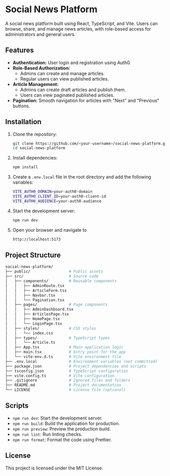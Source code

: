 # Social News Platform

A social news platform built using React, TypeScript, and Vite. Users can browse, share, and manage news articles, with role-based access for administrators and general users.

## Features

- **Authentication:** User login and registration using Auth0.
- **Role-Based Authorization:**
  - Admins can create and manage articles.
  - Regular users can view published articles.
- **Article Management:**
  - Admins can create draft articles and publish them.
  - Users can view paginated published articles.
- **Pagination:** Smooth navigation for articles with "Next" and "Previous" buttons.

## Installation

1. Clone the repository:
   ```bash
   git clone https://github.com/<your-username>/social-news-platform.git
   cd social-news-platform


2. Install dependencies:
   ```bash
   npm install


3. Create a `.env.local` file in the root directory and add the following variables:
   ```bash
   VITE_AUTH0_DOMAIN=your-auth0-domain
   VITE_AUTH0_CLIENT_ID=your-auth0-client-id
   VITE_AUTH0_AUDIENCE=your-auth0-audience

4. Start the development server:
   ```bash
   npm run dev

5. Open your browser and navigate to
   ```bash
   http://localhost:5173

## Project Structure

```bash
social-news-platform/
├── public/                 # Public assets
├── src/                    # Source code
│   ├── components/         # Reusable components
│   │   ├── AdminRoute.tsx
│   │   ├── ArticleForm.tsx
│   │   ├── Navbar.tsx
│   │   └── Pagination.tsx
│   ├── pages/              # Page components
│   │   ├── AdminDashboard.tsx
│   │   ├── ArticlesPage.tsx
│   │   ├── HomePage.tsx
│   │   └── LoginPage.tsx
│   ├── styles/             # CSS styles
│   │   └── index.css
│   ├── types/              # TypeScript types
│   │   └── Article.ts
│   ├── App.tsx             # Main application logic
│   ├── main.tsx            # Entry point for the app
│   └── vite-env.d.ts       # Vite environment file
├── .env.local              # Environment variables (not committed)
├── package.json            # Project dependencies and scripts
├── tsconfig.json           # TypeScript configuration
├── vite.config.ts          # Vite configuration
├── .gitignore              # Ignored files and folders
├── README.md               # Project documentation
└── LICENSE                 # License file (optional)
```

## Scripts

* `npm run dev`: Start the development server.
* `npm run build`: Build the application for production.
* `npm run preview`: Preview the production build.
* `npm run lint`: Run linting checks.
* `npm run format`: Format the code using Prettier.

## License

This project is licensed under the MIT License.


